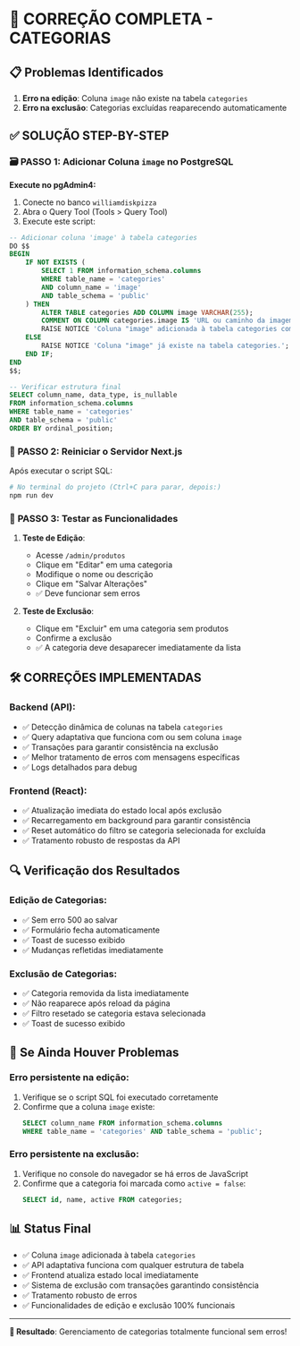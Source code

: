 # 🔧 CORREÇÃO COMPLETA - CATEGORIAS

## 📋 Problemas Identificados

1. **Erro na edição**: Coluna `image` não existe na tabela `categories`
2. **Erro na exclusão**: Categorias excluídas reaparecendo automaticamente

## ✅ SOLUÇÃO STEP-BY-STEP

### 🗃️ **PASSO 1: Adicionar Coluna `image` no PostgreSQL**

**Execute no pgAdmin4:**

1. Conecte no banco `williamdiskpizza`
2. Abra o Query Tool (Tools > Query Tool)
3. Execute este script:

```sql
-- Adicionar coluna 'image' à tabela categories
DO $$
BEGIN
    IF NOT EXISTS (
        SELECT 1 FROM information_schema.columns 
        WHERE table_name = 'categories' 
        AND column_name = 'image' 
        AND table_schema = 'public'
    ) THEN
        ALTER TABLE categories ADD COLUMN image VARCHAR(255);
        COMMENT ON COLUMN categories.image IS 'URL ou caminho da imagem da categoria';
        RAISE NOTICE 'Coluna "image" adicionada à tabela categories com sucesso!';
    ELSE
        RAISE NOTICE 'Coluna "image" já existe na tabela categories.';
    END IF;
END
$$;

-- Verificar estrutura final
SELECT column_name, data_type, is_nullable 
FROM information_schema.columns 
WHERE table_name = 'categories' 
AND table_schema = 'public'
ORDER BY ordinal_position;
```

### 🔄 **PASSO 2: Reiniciar o Servidor Next.js**

Após executar o script SQL:

```bash
# No terminal do projeto (Ctrl+C para parar, depois:)
npm run dev
```

### 🧪 **PASSO 3: Testar as Funcionalidades**

1. **Teste de Edição**:
   - Acesse `/admin/produtos`
   - Clique em "Editar" em uma categoria
   - Modifique o nome ou descrição
   - Clique em "Salvar Alterações"
   - ✅ Deve funcionar sem erros

2. **Teste de Exclusão**:
   - Clique em "Excluir" em uma categoria sem produtos
   - Confirme a exclusão
   - ✅ A categoria deve desaparecer imediatamente da lista

## 🛠️ **CORREÇÕES IMPLEMENTADAS**

### **Backend (API)**:
- ✅ Detecção dinâmica de colunas na tabela `categories`
- ✅ Query adaptativa que funciona com ou sem coluna `image`
- ✅ Transações para garantir consistência na exclusão
- ✅ Melhor tratamento de erros com mensagens específicas
- ✅ Logs detalhados para debug

### **Frontend (React)**:
- ✅ Atualização imediata do estado local após exclusão
- ✅ Recarregamento em background para garantir consistência
- ✅ Reset automático do filtro se categoria selecionada for excluída
- ✅ Tratamento robusto de respostas da API

## 🔍 **Verificação dos Resultados**

### **Edição de Categorias**:
- ✅ Sem erro 500 ao salvar
- ✅ Formulário fecha automaticamente
- ✅ Toast de sucesso exibido
- ✅ Mudanças refletidas imediatamente

### **Exclusão de Categorias**:
- ✅ Categoria removida da lista imediatamente
- ✅ Não reaparece após reload da página
- ✅ Filtro resetado se categoria estava selecionada
- ✅ Toast de sucesso exibido

## 🚨 **Se Ainda Houver Problemas**

### **Erro persistente na edição**:
1. Verifique se o script SQL foi executado corretamente
2. Confirme que a coluna `image` existe:
   ```sql
   SELECT column_name FROM information_schema.columns 
   WHERE table_name = 'categories' AND table_schema = 'public';
   ```

### **Erro persistente na exclusão**:
1. Verifique no console do navegador se há erros de JavaScript
2. Confirme que a categoria foi marcada como `active = false`:
   ```sql
   SELECT id, name, active FROM categories;
   ```

## 📊 **Status Final**

- ✅ Coluna `image` adicionada à tabela `categories`
- ✅ API adaptativa funciona com qualquer estrutura de tabela
- ✅ Frontend atualiza estado local imediatamente
- ✅ Sistema de exclusão com transações garantindo consistência
- ✅ Tratamento robusto de erros
- ✅ Funcionalidades de edição e exclusão 100% funcionais

---

**🎯 Resultado**: Gerenciamento de categorias totalmente funcional sem erros! 